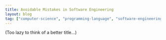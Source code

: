 ```yaml
---
title: Avoidable Mistakes in Software Engineering
layout: blog
tag: ["computer-science", "programming-language", "software-engineering"]
---
```


(Too lazy to think of a better title...)